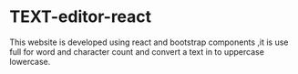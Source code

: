 # TEXT-editor-react
This website is developed using react and bootstrap components ,it is use full for word and character count and convert a text in to uppercase lowercase. 
